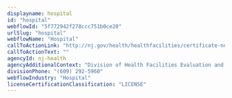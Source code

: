 ```yaml
---
displayname: hospital
id: "hospital"
webflowId: "5f772942f278ccc751b0ce20"
urlSlug: "hospital"
webflowName: "Hospital"
callToActionLink: "http://nj.gov/health/healthfacilities/certificate-need/"
callToActionText: ""
agencyId: nj-health
agencyAdditionalContext: "Division of Health Facilities Evaluation and Licensing, Certificate of Need and Health Care Facility Licensure"
divisionPhone: "(609) 292-5960"
webflowIndustry: "Hospital"
licenseCertificationClassification: "LICENSE"
---
```

